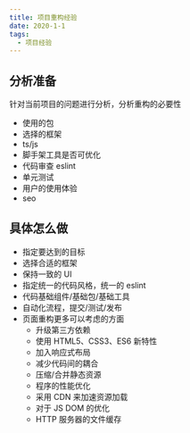 ```yaml
---
title: 项目重构经验
date: 2020-1-1
tags:
  - 项目经验
---
```


## 分析准备

针对当前项目的问题进行分析，分析重构的必要性

- 使用的包
- 选择的框架
- ts/js
- 脚手架工具是否可优化
- 代码审查 eslint
- 单元测试
- 用户的使用体验
- seo

## 具体怎么做

- 指定要达到的目标
- 选择合适的框架
- 保持一致的 UI
- 指定统一的代码风格，统一的 eslint
- 代码基础组件/基础包/基础工具
- 自动化流程，提交/测试/发布
- 页面重构更多可以考虑的方面
  - 升级第三方依赖
  - 使用 HTML5、CSS3、ES6 新特性
  - 加入响应式布局
  - 减少代码间的耦合
  - 压缩/合并静态资源
  - 程序的性能优化
  - 采用 CDN 来加速资源加载
  - 对于 JS DOM 的优化
  - HTTP 服务器的文件缓存
